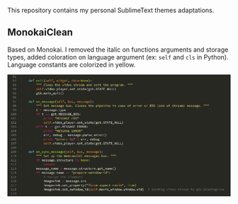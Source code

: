 This repository contains my personal SublimeText themes adaptations.

## MonokaiClean
Based on Monokai. I removed the italic on functions arguments and storage types, 
added coloration on language argument (ex: `self` and `cls` in Python).
Language constants are colorized in yellow.

![Highlight example](https://github.com/BaltoRouberol/sublime-text-themes/blob/master/examples/Monokai-clean.png "Monokai-clean")